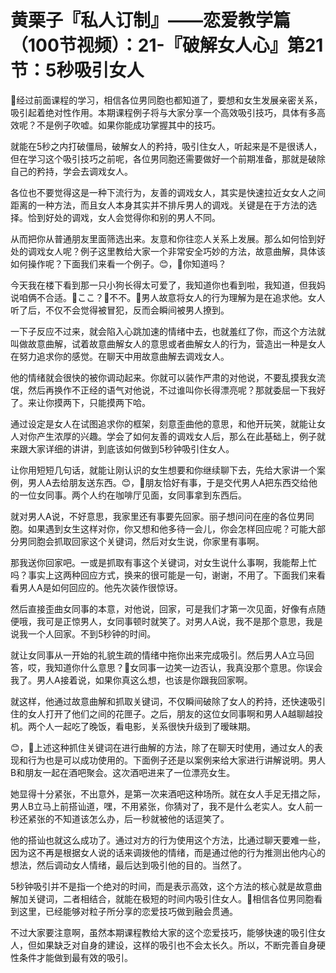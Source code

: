 # 黄栗子『私人订制』——恋爱教学篇（100节视频）：21-『破解女人心』第21节：5秒吸引女人

🎼经过前面课程的学习，相信各位男同胞也都知道了，要想和女生发展亲密关系，吸引起着绝对性作用。本期课程例子将与大家分享一个高效吸引技巧，具体有多高效呢？不是例子吹嘘。如果你能成功掌握其中的技巧。

就能在5秒之内打破僵局，破解女人的矜持，吸引住女人，听起来是不是很诱人，但在学习这个吸引技巧之前呢，各位男同胞还需要做好一个前期准备，那就是破除自己的矜持，学会去调戏女人。

各位也不要觉得这是一种下流行为，友善的调戏女人，其实是快速拉近女女人之间距离的一种方法，而且女人本身其实并不排斥男人的调戏。关键是在于方法的选择。恰到好处的调戏，女人会觉得你和别的男人不同。

从而把你从普通朋友里面筛选出来。友意和你往恋人关系上发展。那么如何恰到好处的调戏女人呢？例子这里教给大家一个非常安全巧妙的方法，故意曲解，具体该如何操作呢？下面我们来看一个例子。😊，🎼你知道吗？

今天我在楼下看到那一只小狗长得太可爱了，我知道你也看到啦，我知道，但我妈说咱俩不合适。🎼ここ？🎼不不。🎼男人故意将女人的行为理解为是在追求他。女人听了后，不仅不会觉得被冒犯，反而会瞬间被男人撩到。

一下子反应不过来，就会陷入心跳加速的情绪中去，也就羞红了你，而这个方法就叫做故意曲解，试着故意曲解女人的意思或者曲解女人的行为，营造出一种是女人在努力追求你的感觉。在聊天中用故意曲解去调戏女人。

他的情绪就会很快的被你调动起来。你就可以装作严肃的对他说，不要乱摸我女流氓，然后再换作不正经的语气对他说，不过谁叫你长得漂亮呢？那就委屈一下我好了。来让你摸两下，只能摸两下哈。

通过设定是女人在试图追求你的框架，刻意歪曲他的意思，和他开玩笑，就能让女人对你产生浓厚的兴趣。学会了如何友善的调戏女人后，那么在此基础上，例子就来跟大家详细的讲讲，到底该如何做到5秒钟吸引住女人。

让你用短短几句话，就能让刚认识的女生想要和你继续聊下去，先给大家讲一个案例，男人A去给朋友送东西。😊，🎼朋友恰好有事，于是交代男人A把东西交给他的一位女同事。两个人约在咖啡厅见面，女同事拿到东西后。

就对男人A说，不好意思，我家里还有事要先回家。丽子想问问在座的各位男同胞。如果遇到女生这样对你，你又想和他多待一会儿，你会怎样回应呢？可能大部分男同胞会抓取回家这个关键词，然后对女生说，你家里有事啊。

那我送你回家吧。一或是抓取有事这个关键词，对女生说什么事啊，我能帮上忙吗？事实上这两种回应方式，换来的很可能是一句，谢谢，不用了。下面我们来看看男人A是如何回应的。他先次装作很惊讶。

然后直接歪曲女同事的本意，对他说，回家，可是我们才第一次见面，好像有点随便哦，我可是正惊男人，女同事顿时就笑了。对男人A说，我不是那个意思，我是说我一个人回家。不到5秒钟的时间。

就让女同事从一开始的礼貌生疏的情绪中拖你出来完成吸引。然后男人A立马回答，哎，我知道你什么意思？🎼女同事一边笑一边否认，我真没那个意思。你误会我了。男人A接着说，如果你真这么想，也该是你跟我回家啊。

就这样，他通过故意曲解和抓取关键词，不仅瞬间破除了女人的矜持，还快速吸引住的女人打开了他们之间的花匣子。之后，朋友的这位女同事啊和男人A越聊越投机。两个人一起吃了晚饭，看电影，关系很快升级到了暧昧期。

😊，🎼上述这种抓住关键词在进行曲解的方法，除了在聊天时使用，通过女人的表现和行为也是可以成功使用的。下面例子还是以案例来给大家进行讲解说明。男人B和朋友一起在酒吧聚会。这次酒吧进来了一位漂亮女生。

她显得十分紧张，不出意外，是第一次来酒吧这种场所。就在女人手足无措之际，男人B立马上前搭讪道，嘿，不用紧张，你猜对了，我不是什么老实人。女人前一秒还紧张的不知道该怎么办，后一秒就被他的话逗笑了。

他的搭讪也就这么成功了。通过对方的行为使用这个方法，比通过聊天要难一些，因为这不再是根据女人说的话来调拨他的情绪，而是通过他的行为推测出他内心的想法，然后调动女人情绪，最后达到吸引他的目的。当然了。

5秒钟吸引并不是指一个绝对的时间，而是表示高效，这个方法的核心就是故意曲解加关键词，二者相结合，就能在极短的时间内吸引住女人。🎼相信各位男同胞看到这里，已经能够对粒子所分享的恋爱技巧做到融会贯通。

不过大家要注意啊，虽然本期课程教给大家的这个恋爱技巧，能够快速的吸引住女人，但如果缺乏对自身的建设，这样的吸引也不会太长久。所以，不断完善自身硬性条件才能做到最有效的吸引。

